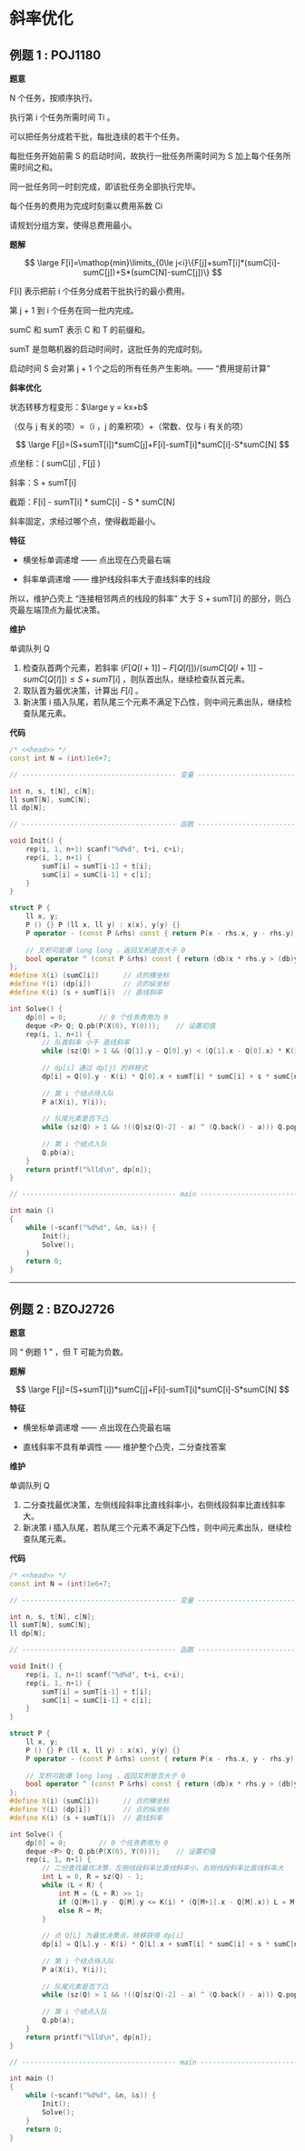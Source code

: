 # 斜率优化

## 例题 1 : POJ1180

**题意**

N 个任务，按顺序执行。

执行第 i 个任务所需时间 Ti 。

可以把任务分成若干批，每批连续的若干个任务。

每批任务开始前需 S 的启动时间，故执行一批任务所需时间为 S 加上每个任务所需时间之和。

同一批任务同一时刻完成，即该批任务全部执行完毕。

每个任务的费用为完成时刻乘以费用系数 Ci

请规划分组方案，使得总费用最小。

**题解**

$$
\large F[i]=\mathop{min}\limits_{0\le j<i}\{F[j]+sumT[i]*(sumC[i]-sumC[j])+S*(sumC[N]-sumC[j])\}
$$

F[i] 表示把前 i 个任务分成若干批执行的最小费用。

第 j + 1 到 i 个任务在同一批内完成。

sumC 和 sumT 表示 C 和 T 的前缀和。

sumT 是忽略机器的启动时间时，这批任务的完成时刻。

启动时间 S 会对第 j + 1 个之后的所有任务产生影响。—— “费用提前计算”

**斜率优化**

状态转移方程变形：$\large y = kx+b$

（仅与 j 有关的项）=（i ，j 的乘积项）+（常数、仅与 i 有关的项）

$$
\large F[j]=(S+sumT[i])*sumC[j]+F[i]-sumT[i]*sumC[i]-S*sumC[N]
$$

点坐标：( sumC[j] , F[j] )

斜率：S + sumT[i]

截距：F[i] - sumT[i] \* sumC[i] - S \* sumC[N]

斜率固定，求经过哪个点，使得截距最小。

**特征**

- 横坐标单调递增 —— 点出现在凸壳最右端

- 斜率单调递增 —— 维护线段斜率大于直线斜率的线段

所以，维护凸壳上 “连接相邻两点的线段的斜率” 大于 S + sumT[i] 的部分，则凸壳最左端顶点为最优决策。

**维护**

单调队列 Q

1. 检查队首两个元素，若斜率 $(F[Q[l+1]]-F[Q[l]])/(sumC[Q[l+1]]-sumC[Q[l]]) \le S + sumT[i]$ ，则队首出队，继续检查队首元素。
2. 取队首为最优决策，计算出 $F[i]$ 。
3. 新决策 i 插入队尾，若队尾三个元素不满足下凸性，则中间元素出队，继续检查队尾元素。

**代码**

```c++
/* <<head>> */
const int N = (int)1e6+7;

// -------------------------------------- 变量 -------------------------------------- //

int n, s, t[N], c[N];
ll sumT[N], sumC[N];
ll dp[N];

// -------------------------------------- 函数 -------------------------------------- //

void Init() {
    rep(i, 1, n+1) scanf("%d%d", t+i, c+i);
    rep(i, 1, n+1) {
        sumT[i] = sumT[i-1] + t[i];
        sumC[i] = sumC[i-1] + c[i];
    }
}

struct P {
    ll x, y;
    P () {} P (ll x, ll y) : x(x), y(y) {}
    P operator - (const P &rhs) const { return P(x - rhs.x, y - rhs.y); }
    
    // 叉积可能爆 long long ，返回叉积是否大于 0
    bool operator ^ (const P &rhs) const { return (db)x * rhs.y > (db)y * rhs.x; }
};
#define X(i) (sumC[i])      // 点的横坐标
#define Y(i) (dp[i])        // 点的纵坐标
#define K(i) (s + sumT[i])  // 直线斜率

int Solve() {
    dp[0] = 0;        // 0 个任务费用为 0
    deque <P> Q; Q.pb(P(X(0), Y(0)));    // 设置初值
    rep(i, 1, n+1) {
        // 队首斜率 小于 直线斜率
        while (sz(Q) > 1 && (Q[1].y - Q[0].y) < (Q[1].x - Q[0].x) * K(i)) Q.pop_front();
        
        // dp[i] 通过 dp[j] 的转移式
        dp[i] = Q[0].y - K(i) * Q[0].x + sumT[i] * sumC[i] + s * sumC[n];
        
        // 第 i 个结点待入队
        P a(X(i), Y(i));
        
        // 队尾元素是否下凸
        while (sz(Q) > 1 && !((Q[sz(Q)-2] - a) ^ (Q.back() - a))) Q.pop_back();
        
        // 第 i 个结点入队
        Q.pb(a);
    }
    return printf("%lld\n", dp[n]);
}

// -------------------------------------- main -------------------------------------- //

int main ()
{
    while (~scanf("%d%d", &n, &s)) {
        Init();
        Solve();
    }
    return 0;
}
```

---

## 例题 2 : BZOJ2726

**题意**

同 “ 例题 1 ” ，但 T 可能为负数。

**题解**

$$
\large F[j]=(S+sumT[i])*sumC[j]+F[i]-sumT[i]*sumC[i]-S*sumC[N]
$$

**特征**

- 横坐标单调递增 —— 点出现在凸壳最右端

- 直线斜率不具有单调性 —— 维护整个凸壳，二分查找答案

**维护**

单调队列 Q

1. 二分查找最优决策，左侧线段斜率比直线斜率小，右侧线段斜率比直线斜率大。
3. 新决策 i 插入队尾，若队尾三个元素不满足下凸性，则中间元素出队，继续检查队尾元素。

**代码**

```c++
/* <<head>> */
const int N = (int)1e6+7;

// -------------------------------------- 变量 -------------------------------------- //

int n, s, t[N], c[N];
ll sumT[N], sumC[N];
ll dp[N];

// -------------------------------------- 函数 -------------------------------------- //

void Init() {
    rep(i, 1, n+1) scanf("%d%d", t+i, c+i);
    rep(i, 1, n+1) {
        sumT[i] = sumT[i-1] + t[i];
        sumC[i] = sumC[i-1] + c[i];
    }
}

struct P {
    ll x, y;
    P () {} P (ll x, ll y) : x(x), y(y) {}
    P operator - (const P &rhs) const { return P(x - rhs.x, y - rhs.y); }
    
    // 叉积可能爆 long long ，返回叉积是否大于 0
    bool operator ^ (const P &rhs) const { return (db)x * rhs.y > (db)y * rhs.x; }
};
#define X(i) (sumC[i])      // 点的横坐标
#define Y(i) (dp[i])        // 点的纵坐标
#define K(i) (s + sumT[i])  // 直线斜率

int Solve() {
    dp[0] = 0;        // 0 个任务费用为 0
    deque <P> Q; Q.pb(P(X(0), Y(0)));    // 设置初值
    rep(i, 1, n+1) {
        // 二分查找最优决策，左侧线段斜率比直线斜率小，右侧线段斜率比直线斜率大
        int L = 0, R = sz(Q) - 1;
        while (L < R) {
            int M = (L + R) >> 1;
            if (Q[M+1].y - Q[M].y <= K(i) * (Q[M+1].x - Q[M].x)) L = M + 1;
            else R = M;
        }
        
        // 点 Q[L] 为最优决策点，转移获得 dp[i]
        dp[i] = Q[L].y - K(i) * Q[L].x + sumT[i] * sumC[i] + s * sumC[n];
        
        // 第 i 个结点待入队
        P a(X(i), Y(i));
        
        // 队尾元素是否下凸
        while (sz(Q) > 1 && !((Q[sz(Q)-2] - a) ^ (Q.back() - a))) Q.pop_back();
        
        // 第 i 个结点入队
        Q.pb(a);
    }
    return printf("%lld\n", dp[n]);
}

// -------------------------------------- main -------------------------------------- //

int main ()
{
    while (~scanf("%d%d", &n, &s)) {
        Init();
        Solve();
    }
    return 0;
}
```

